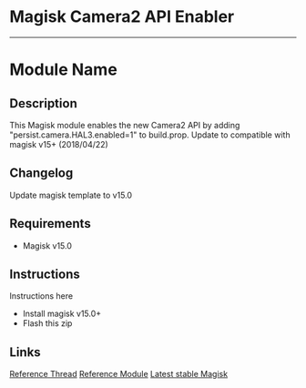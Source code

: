 # Magisk Camera2 API Enabler

---
# **Module Name**
## Description
This Magisk module enables the new Camera2 API by adding "persist.camera.HAL3.enabled=1" to build.prop.
Update to compatible with magisk v15+ (2018/04/22)
## Changelog
Update magisk template to v15.0
## Requirements
- Magisk v15.0
## Instructions
Instructions here
- Install magisk v15.0+
- Flash this zip

## Links
[Reference Thread](https://forum.xda-developers.com/redmi-note-3/how-to/guide-how-to-enable-camera2-api-t3419579)
[Reference Module](https://github.com/zanglang/magisk-Camera2-API)
[Latest stable Magisk](http://www.tiny.cc/latestmagisk)

